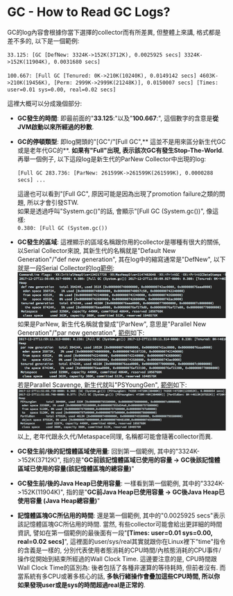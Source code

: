 # GC - How to Read GC Logs?

GC的log內容會根據你當下選擇的collector而有所差異, 但整體上來講, 格式都是差不多的, 以下是一個範例:

```
33.125: [GC [DefNew: 3324K->152K(3712K), 0.0025925 secs] 3324K->152K(11904K), 0.0031680 secs]

100.667: [Full GC [Tenured: 0K->210K(10240K), 0.0149142 secs] 4603K->210K(19456K), [Perm: 2999K->2999K(21248K)], 0.0150007 secs] [Times: user=0.01 sys=0.00, real=0.02 secs]
```

這裡大概可以分成幾個部分:

* **GC發生的時間**: 即最前面的"**33.125**:"以及"**100.667**:", 這個數字的含意是**從JVM啟動以來所經過的秒數**.

* **GC的停頓類型**: 即log開頭的"\[GC"/"\[Full GC",** 這並不是用來區分新生代GC或是老年代GC的**. **如果有"Full"出現, 表示該次GC有發生Stop-The-World**. 再舉一個例子, 以下這段log是新生代的ParNew Collector中出現的log:

  ```
  [Full GC 283.736: [ParNew: 261599K->261599K(261599K), 0.0000288 secs] ...
  ```

  這邊也可以看到"\[Full GC", 原因可能是因為出現了promotion failure之類的問題, 所以才會引發STW.  
  如果是透過呼叫"System.gc\(\)"的話, 會顯示"\[Full GC \(System.gc\(\)\)", 像這樣:  
  `0.380: [Full GC (System.gc())`

* **GC發生的區域**: 這裡顯示的區域名稱跟你用的collector是哪種有很大的關係, 以Serial Collector來說, 其新生代的名稱就是"Default New Generation"/"def new generation", 其在log中的縮寫通常是"DefNew", 以下就是一段Serial Collector的log[範例](https://github.com/yotsuba1022/java-concurrency/blob/master/src/main/java/idv/java/jvm/gc/refcounting/gclog-UseSerialGC.log):  
  ![](/assets/3-8-1.png)如果是ParNew, 新生代名稱就會變成"\[ParNew", 意思是"Parallel New Generation"/"par new generation", [範例](https://github.com/yotsuba1022/java-concurrency/blob/master/src/main/java/idv/java/jvm/gc/refcounting/gclog-UseParNewGC.log)如下:  
  ![](/assets/3-8-2.png)  
  若是Parallel Scavenge, 新生代就叫"PSYoungGen", [範例](https://github.com/yotsuba1022/java-concurrency/blob/master/src/main/java/idv/java/jvm/gc/refcounting/gclog-UseParallelGC.log)如下:  
  ![](/assets/3-8-3.png)  
  以上, 老年代跟永久代/Metaspace同理, 名稱都可能會隨著collector而異.

* **GC發生前/後的記憶體區域使用量**: 回到第一個範例, 其中的"3324K-&gt;152K\(3712K\)", 指的是"**GC前該記憶體區域已使用的容量 -&gt; GC後該記憶體區域已使用的容量\(該記憶體區塊的總容量\)**"

* **GC發生前/後的Java Heap已使用容量**: 一樣看到第一個範例, 其中的"3324K-&gt;152K\(11904K\)", 指的是"**GC前Java Heap已使用容量 -&gt; GC後Java Heap已使用容量 \(Java Heap總容量\)**"

* **記憶體區塊GC所佔用的時間**: 還是第一個範例, 其中的"0.0025925 secs"表示該記憶體區塊GC所佔用的時間. 當然, 有些collector可能會給出更詳細的時間資訊, 譬如在第一個範例的最後面有一段"**\[Times: user=0.01 sys=0.00, real=0.02 secs\]**", 這裡面的user/sys/real其實就跟你在Linux裡下"time"指令的含義是一樣的, 分別代表使用者態消耗的CPU時間/內核態消耗的CPU事件/操作從開始到結束所經過的Wall Clock Time. 這邊要注意的是, CPU時間跟Wall Clock Time的區別為: 後者包括了各種非運算的等待耗時, 但前者沒有. 而當系統有多CPU或著多核心的話, **多執行緒操作會疊加這些CPU時間, 所以你如果發現user或是sys的時間超過real是正常的**.



